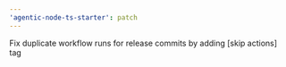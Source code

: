 ```yaml
---
'agentic-node-ts-starter': patch
---
```


Fix duplicate workflow runs for release commits by adding [skip actions] tag
